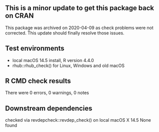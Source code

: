 ## This is a minor update to get this package back on CRAN

This package was archived on 2020-04-09 as check problems were not corrected.
This update should finally resolve those issues.

## Test environments
- local macOS 14.5 install, R version 4.4.0
- rhub::rhub_check() for Linux, Windows and old macOS

## R CMD check results
There were 0 errors, 0 warnings, 0 notes

## Downstream dependencies
checked via revdepcheck::revdep_check() on local macOS X 14.5
None found